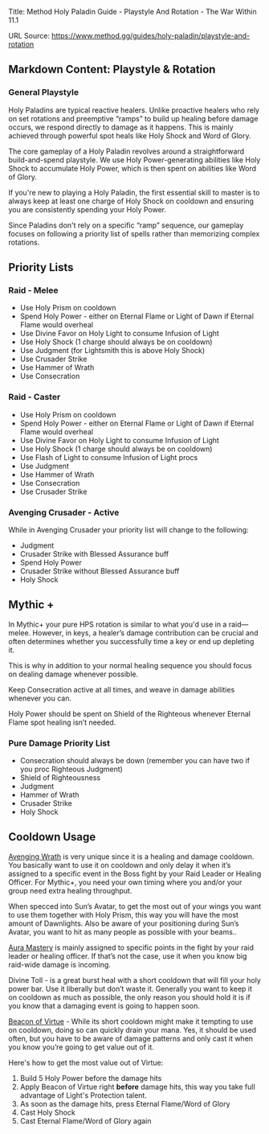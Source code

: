 Title: Method Holy Paladin Guide - Playstyle And Rotation - The War Within 11.1

URL Source: https://www.method.gg/guides/holy-paladin/playstyle-and-rotation

Markdown Content:
Playstyle & Rotation
--------------------

### General Playstyle

Holy Paladins are typical reactive healers. Unlike proactive healers who rely on set rotations and preemptive “ramps” to build up healing before damage occurs, we respond directly to damage as it happens. This is mainly achieved through powerful spot heals like Holy Shock and Word of Glory.

The core gameplay of a Holy Paladin revolves around a straightforward build-and-spend playstyle. We use Holy Power-generating abilities like Holy Shock to accumulate Holy Power, which is then spent on abilities like Word of Glory.

If you're new to playing a Holy Paladin, the first essential skill to master is to always keep at least one charge of Holy Shock on cooldown and ensuring you are consistently spending your Holy Power.

Since Paladins don't rely on a specific “ramp” sequence, our gameplay focuses on following a priority list of spells rather than memorizing complex rotations.

Priority Lists
--------------

### Raid - Melee

*   Use Holy Prism on cooldown
*   Spend Holy Power - either on Eternal Flame or Light of Dawn if Eternal Flame would overheal
*   Use Divine Favor on Holy Light to consume Infusion of Light
*   Use Holy Shock (1 charge should always be on cooldown)
*   Use Judgment (for Lightsmith this is above Holy Shock)
*   Use Crusader Strike
*   Use Hammer of Wrath
*   Use Consecration

### Raid - Caster

*   Use Holy Prism on cooldown
*   Spend Holy Power - either on Eternal Flame or Light of Dawn if Eternal Flame would overheal
*   Use Divine Favor on Holy Light to consume Infusion of Light
*   Use Holy Shock (1 charge should always be on cooldown)
*   Use Flash of Light to consume Infusion of Light procs
*   Use Judgment
*   Use Hammer of Wrath
*   Use Consecration
*   Use Crusader Strike

### Avenging Crusader - Active

While in Avenging Crusader your priority list will change to the following:

*   Judgment
*   Crusader Strike with Blessed Assurance buff
*   Spend Holy Power
*   Crusader Strike without Blessed Assurance buff
*   Holy Shock

Mythic +
--------

In Mythic+ your pure HPS rotation is similar to what you'd use in a raid— melee. However, in keys, a healer’s damage contribution can be crucial and often determines whether you successfully time a key or end up depleting it.

This is why in addition to your normal healing sequence you should focus on dealing damage whenever possible.

Keep Consecration active at all times, and weave in damage abilities whenever you can.

Holy Power should be spent on Shield of the Righteous whenever Eternal Flame spot healing isn’t needed.

### Pure Damage Priority List

*   Consecration should always be down (remember you can have two if you proc Righteous Judgment)
*   Shield of Righteousness
*   Judgment
*   Hammer of Wrath
*   Crusader Strike
*   Holy Shock

**Cooldown Usage**
------------------

[Avenging Wrath](https://www.wowhead.com/spell=384376/avenging-wrath) is very unique since it is a healing and damage cooldown. You basically want to use it on cooldown and only delay it when it’s assigned to a specific event in the Boss fight by your Raid Leader or Healing Officer. For Mythic+, you need your own timing where you and/or your group need extra healing throughput.

When specced into Sun’s Avatar, to get the most out of your wings you want to use them together with Holy Prism, this way you will have the most amount of Dawnlights. Also be aware of your positioning during Sun’s Avatar, you want to hit as many people as possible with your beams..

[Aura Mastery](https://www.wowhead.com/spell=31821/aura-mastery) is mainly assigned to specific points in the fight by your raid leader or healing officer. If that’s not the case, use it when you know big raid-wide damage is incoming.

Divine Toll - is a great burst heal with a short cooldown that will fill your holy power bar. Use it liberally but don’t waste it. Generally you want to keep it on cooldown as much as possible, the only reason you should hold it is if you know that a damaging event is going to happen soon.

[Beacon of Virtue](https://www.wowhead.com/spell=200025/beacon-of-virtue) - While its short cooldown might make it tempting to use on cooldown, doing so can quickly drain your mana. Yes, it should be used often, but you have to be aware of damage patterns and only cast it when you know you’re going to get value out of it.

Here's how to get the most value out of Virtue:

1.  Build 5 Holy Power before the damage hits
2.  Apply Beacon of Virtue right **before** damage hits, this way you take full advantage of Light's Protection talent.
3.  As soon as the damage hits, press Eternal Flame/Word of Glory
4.  Cast Holy Shock
5.  Cast Eternal Flame/Word of Glory again